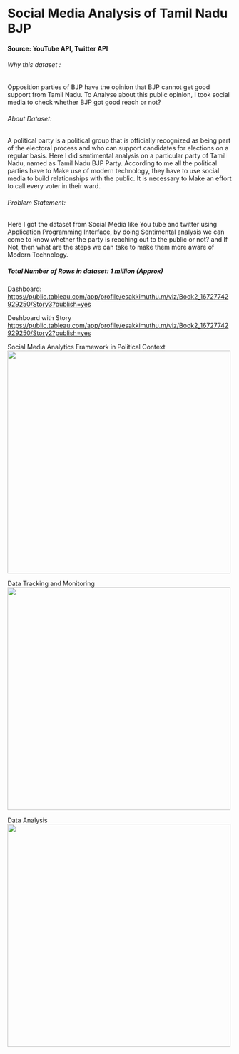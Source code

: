 <H1><br>Social Media Analysis of Tamil Nadu BJP </br></h1>
<h4>Source: YouTube API, Twitter API</h4>

<h6>Why this dataset :</h6>
<p>Opposition parties of BJP have the opinion that BJP cannot get good support from Tamil Nadu. To Analyse about this public opinion, I took social media to check whether BJP got good reach or not?</p>



<h6>About Dataset:</h6>
<p>A political party is a political group that is officially recognized as being part of the
electoral process and who can support candidates for elections on a regular basis. Here I did
sentimental analysis on a particular party of Tamil Nadu, named as Tamil Nadu BJP Party.
According to me all the political parties have to Make use of modern technology, they have
to use social media to build relationships with the public. It is necessary to Make an effort to
call every voter in their ward.</p>

<h6>Problem Statement:</h6>
<p>Here I got the dataset from Social Media like You tube and twitter using Application
Programming Interface, by doing Sentimental analysis we can come to know whether the party
is reaching out to the public or not? and If Not, then what are the steps we can take to make
them more aware of Modern Technology.</p>
  
  <h5>Total Number of Rows in dataset: 1 million (Approx)</h5>
 
 Dashboard:
https://public.tableau.com/app/profile/esakkimuthu.m/viz/Book2_16727742929250/Story3?publish=yes


Deshboard with Story
https://public.tableau.com/app/profile/esakkimuthu.m/viz/Book2_16727742929250/Story2?publish=yes


Social Media Analytics Framework in Political Context  
<img src="https://user-images.githubusercontent.com/103558624/233795941-b12873f5-f56c-4ec9-983a-a9d4b92a4a83.png" width="500"/>

Data Tracking and Monitoring  
<img src="https://user-images.githubusercontent.com/103558624/233796197-b15edca3-e5ee-4655-b9ff-616d0fa22384.png" width="500"/>

Data Analysis  
<img src="https://user-images.githubusercontent.com/103558624/233796249-d7af5493-c678-49b3-b5ba-c2169a3962fd.png" width="500"/>
